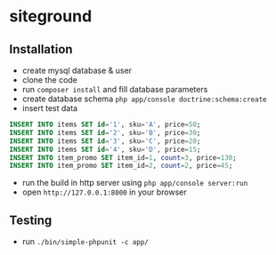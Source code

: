 siteground
==========

## Installation
* create mysql database & user
* clone the code
* run `composer install` and fill database parameters
* create database schema `php app/console doctrine:schema:create`
* insert test data
```sql
INSERT INTO items SET id='1', sku='A', price=50;
INSERT INTO items SET id='2', sku='B', price=30;
INSERT INTO items SET id='3', sku='C', price=20;
INSERT INTO items SET id='4', sku='D', price=15;
INSERT INTO item_promo SET item_id=1, count=3, price=130;
INSERT INTO item_promo SET item_id=2, count=2, price=45;
```
* run the build in http server using `php app/console server:run`
* open `http://127.0.0.1:8000` in your browser

## Testing
* run `./bin/simple-phpunit -c app/` 